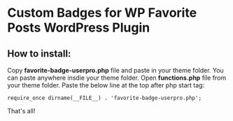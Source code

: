 # Custom Badges for WP Favorite Posts WordPress Plugin

## How to install:

Copy **favorite-badge-userpro.php** file and paste in your theme folder. You can paste anywhere insdie your theme folder. Open **functions.php** file from your theme folder. Paste the below line at the top after php start tag:

`require_once dirname(__FILE__) . 'favorite-badge-userpro.php';`

That's all!